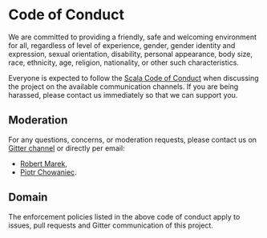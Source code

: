 Code of Conduct
===============

We are committed to providing a friendly, safe and welcoming environment for all, regardless of level of experience,
gender, gender identity and expression, sexual orientation, disability, personal appearance, body size, race, ethnicity,
age, religion, nationality, or other such characteristics.

Everyone is expected to follow the [Scala Code of Conduct](https://www.scala-lang.org/conduct/)
when discussing the project on the available communication channels.
If you are being harassed, please contact us immediately so that we can support you.

Moderation
----------

For any questions, concerns, or moderation requests, please contact us on
[Gitter channel](https://gitter.im/fingo-spata/community) or directly per email:
- [Robert Marek](mailto:robert.marek@fingo.info),
- [Piotr Chowaniec](mailto:piotr.chowaniec@fingo.info).

Domain
------

The enforcement policies listed in the above code of conduct apply to issues, pull requests and Gitter communication
of this project.
